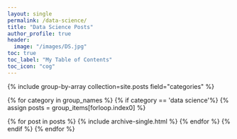 ```yaml
---
layout: single
permalink: /data-science/
title: "Data Science Posts"
author_profile: true
header:
  image: "/images/DS.jpg"
toc: true
toc_label: "My Table of Contents"
toc_icon: "cog"
---
```


{% include group-by-array collection=site.posts field="categories" %}

{% for category in group_names %}
{% if category == 'data science'%}
  {% assign posts = group_items[forloop.index0] %}
  <!-- <h2 id="{{ tag | slugify }}" class="archive__subtitle">{{ tag }}</h2> -->
  {% for post in posts %}
    {% include archive-single.html %}
  {% endfor %}
{% endif %}
{% endfor %}
